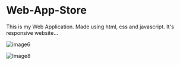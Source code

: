 # Web-App-Store


This is my Web Application. Made using html, css and javascript. It's responsive website...

![image6](https://user-images.githubusercontent.com/90317197/147948183-2f338a01-06dc-44eb-862c-0d628e66c027.JPG)

![Image8](https://user-images.githubusercontent.com/90317197/147950592-0c8ff4bd-996a-4b49-9dde-6c38906d9163.JPG)




